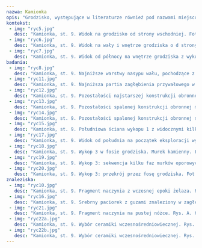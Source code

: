 ```yaml
---
nazwa: Kamionka
opis: "Grodzisko, występujące w literaturze również pod nazwami miejscowości Silma i Łanioch, a nawet sporadycznie Stradomno , położone jest na półwyspie jeziora Silm, oblanym od wschodu, południa i zachodu jego wodami. W tradycji lokalnej obiekt ten znany jest jako Schwedenschanze, Kesselberg lub Poganek czy Poganka . Obiekt zbudowano na naturalnym piaszczystym wzniesieniu. Od strony jeziora wysokość nasypu wynosi ok. 25 m, a od strony lądu ok. 12 m. Owalny majdan, o wymiarach 36 x 92 m, tworzy nieckę (część centralna jest najbardziej zagłębiona). Wał otaczający majdan sięga 3–6 m ponad poziom wysoczyzny. Fosa znajduje się po północnej stronie grodziska."
kontekst:
 - img: "ryc5.jpg"
   desc: "Kamionka, st. 9. Widok na grodzisko od strony wschodniej. Fot. Ł. Łasiński 2010."
 - img: "ryc6.jpg"
   desc: "Kamionka, st. 9. Widok na wały i wnętrze grodziska o d strony północnej. Fot. Ł. Łasiński 2009."
 - img: "ryc7.jpg"
   desc: "Kamionka, st. 9. Widok od północy na wnętrze grodziska z wykopami badawczymi z roku 2012 (przekop przez wał i strefę przywałową – wykop 1 i wykop na majdanie – wykop 2). Fot. Z. Kobyliński."
badania:
 - img: "ryc8.jpg"
   desc: "Kamionka, st. 9. Najniższe warstwy nasypu wału, pochodzące z wczesnej epoki żelaza. Fot. D. Wach."
 - img: "ryc11.jpg"
   desc: "Kamionka, st. 9. Najniższa partia zagłębienia przywałowego w południowej ścianie przekopu przez wał. Fot. D. Wach. "
 - img: "ryc12.jpg"
   desc: "Kamionka, st. 9. Pozostałości najstarszej konstrukcji obronnej grodziska. Fot. D. Wach."
 - img: "ryc13.jpg"
   desc: "Kamionka, st. 9. Pozostałości spalonej konstrukcji obronnej młodszej fazy wału wczesnośredniowiecznego. Fot. D. Wach."
 - img: "ryc14.jpg"
   desc: "Kamionka, st. 9. Pozostałości spalonej konstrukcji obronnej starszej fazy wału wczesnośredniowiecznego. Fot. D. Wach."
 - img: "ryc15.jpg"
   desc: "Kamionka, st. 9. Południowa ściana wykopu 1 z widocznymi kilkoma poziomami bruków w zagłębieniu przywałowym. Fot. D. Wach."
 - img: "ryc17.jpg"
   desc: "Kamionka, st. 9. Widok od południa na początek eksploracji wykopu 2 z obszarami zniszczonymi w obrębie wykopu. Fot. Z. Kobyliński."
 - img: "ryc18.jpg"
   desc: "Kamionka, st. 9. Wykop 3 w fosie grodziska. Murek kamienny. Fot. D. Wach. "
 - img: "ryc19.jpg"
   desc: "Kamionka, st. 9. Wykop 3: sekwencja kilku faz murków oporowych na zewnętrznym stoku wału grodziska. Fot. D. Wach."
 - img: "ryc20.jpg"
   desc: "Kamionka, st. 9. Wykop 3: przekrój przez fosę grodziska. Fot. D. Wach."
znaleziska:
 - img: "ryc10.jpg"
   desc: "Kamionka, st. 9. Fragment naczynia z wczesnej epoki żelaza. Rys. D. Wach."
 - img: "ryc16.jpg"
   desc: "Kamionka, st. 9. Srebrny paciorek z guzami znaleziony w zagłębieniu przywałowym. Fot. M. Osiadacz."
 - img: "ryc21.jpg"
   desc: "Kamionka, st. 9. Fragment naczynia na pustej nóżce. Rys. A. Kucharska."
 - img: "ryc22a.jpg"
   desc: "Kamionka, st. 9. Wybór ceramiki wczesnośredniowiecznej. Rys. D. Wach."
 - img: "ryc22b.jpg"
   desc: "Kamionka, st. 9. Wybór ceramiki wczesnośredniowiecznej. Rys. D. Wach."
---
```

